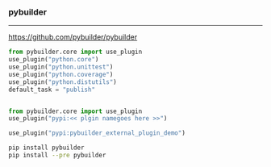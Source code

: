 ### pybuilder
---
https://github.com/pybuilder/pybuilder

```py
from pybuilder.core import use_plugin
use_plugin("python.core")
use_plugin("python.unittest")
use_plugin("python.coverage")
use_plugin("python.distutils")
default_task = "publish"


from pybuilder.core import use_plugin
use_plugin("pypi:<< plgin namegoes here >>")

use_plugin("pypi:pybuilder_external_plugin_demo")
```

```sh
pip install pybuilder
pip install --pre pybuilder
```

```
```


